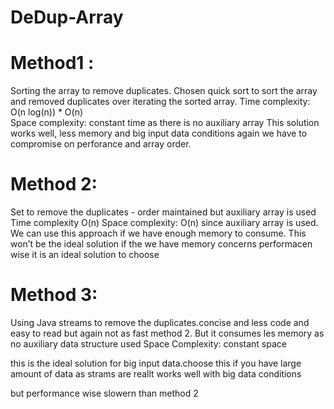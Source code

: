 # DeDup-Array

# Method1 : 
Sorting the array to remove duplicates. Chosen quick sort to sort the array and removed  duplicates over iterating the sorted array. 
Time complexity: O(n log(n)) * O(n)  
Space complexity: constant time as there is no auxiliary array 
This solution works well, less memory and big input data conditions 
again we have to compromise on perforance and array  order. 
# Method 2: 
Set to remove the duplicates - order maintained but auxiliary array is used 
Time complexity O(n) 
Space complexity:  O(n) since auxiliary array is used.
We can use this approach if we have enough memory to consume.
This won’t be the ideal solution if the we have memory concerns 
performacen wise it is an ideal solution to choose
# Method 3: 
 Using Java streams to remove the duplicates.concise and less code and easy to read but again not as fast  method 2. But it consumes les memory as no auxiliary data structure used
Space Complexity:  constant space

this is the ideal solution for big input data.choose this if you have large amount of data as strams are reallt works well with big data conditions

but performance wise slowern than method 2

